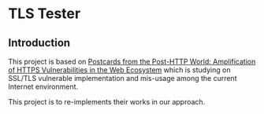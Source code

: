 # TLS Tester

## Introduction
This project is based on [Postcards from the Post-HTTP World: 
Amplification of HTTPS Vulnerabilities in the Web Ecosystem](
https://www.computer.org/csdl/proceedings-article/sp/2019/666000a949/17D45XuDNFN) 
which is studying on SSL/TLS vulnerable implementation and mis-usage 
among the current Internet environment.

This project is to re-implements their works in our approach.